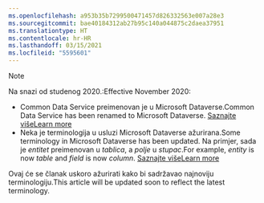 ```yaml
---
ms.openlocfilehash: a953b35b7299500471457d826332563e007a28e3
ms.sourcegitcommit: bae40184312ab27b95c140a044875c2daea37951
ms.translationtype: HT
ms.contentlocale: hr-HR
ms.lasthandoff: 03/15/2021
ms.locfileid: "5595601"
---
```

> [!NOTE]
> <span data-ttu-id="aacef-101">Na snazi od studenog 2020.:</span><span class="sxs-lookup"><span data-stu-id="aacef-101">Effective November 2020:</span></span>
> - <span data-ttu-id="aacef-102">Common Data Service preimenovan je u Microsoft Dataverse.</span><span class="sxs-lookup"><span data-stu-id="aacef-102">Common Data Service has been renamed to Microsoft Dataverse.</span></span> [<span data-ttu-id="aacef-103">Saznajte više</span><span class="sxs-lookup"><span data-stu-id="aacef-103">Learn more</span></span>](https://aka.ms/PAuAppBlog)
> - <span data-ttu-id="aacef-104">Neka je terminologija u usluzi Microsoft Dataverse ažurirana.</span><span class="sxs-lookup"><span data-stu-id="aacef-104">Some terminology in Microsoft Dataverse has been updated.</span></span> <span data-ttu-id="aacef-105">Na primjer, sada je *entitet* preimenovan u *tablica*, a *polje* u *stupac*.</span><span class="sxs-lookup"><span data-stu-id="aacef-105">For example, *entity* is now *table* and *field* is now *column*.</span></span> [<span data-ttu-id="aacef-106">Saznajte više</span><span class="sxs-lookup"><span data-stu-id="aacef-106">Learn more</span></span>](/powerapps/maker/data-platform/data-platform-intro)
>
> <span data-ttu-id="aacef-107">Ovaj će se članak uskoro ažurirati kako bi sadržavao najnoviju terminologiju.</span><span class="sxs-lookup"><span data-stu-id="aacef-107">This article will be updated soon to reflect the latest terminology.</span></span>